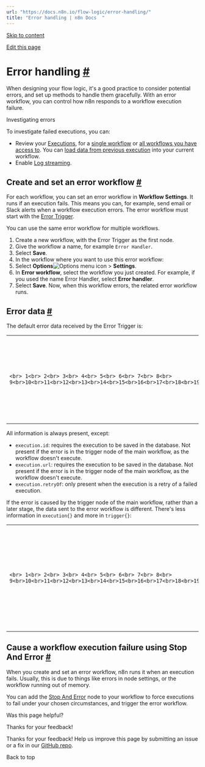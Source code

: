 ```yaml
---
url: "https://docs.n8n.io/flow-logic/error-handling/"
title: "Error handling | n8n Docs  "
---
```


[Skip to content](https://docs.n8n.io/flow-logic/error-handling/#error-handling)

[Edit this page](https://github.com/n8n-io/n8n-docs/edit/main/docs/flow-logic/error-handling.md "Edit this page")

# Error handling [\#](https://docs.n8n.io/flow-logic/error-handling/\#error-handling "Permanent link")

When designing your flow logic, it's a good practice to consider potential errors, and set up methods to handle them gracefully. With an error workflow, you can control how n8n responds to a workflow execution failure.

Investigating errors

To investigate failed executions, you can:

- Review your [Executions](https://docs.n8n.io/workflows/executions/), for a [single workflow](https://docs.n8n.io/workflows/executions/single-workflow-executions/) or [all workflows you have access to](https://docs.n8n.io/workflows/executions/all-executions/). You can [load data from previous execution](https://docs.n8n.io/workflows/executions/debug/) into your current workflow.
- Enable [Log streaming](https://docs.n8n.io/log-streaming/).

## Create and set an error workflow [\#](https://docs.n8n.io/flow-logic/error-handling/\#create-and-set-an-error-workflow "Permanent link")

For each workflow, you can set an error workflow in **Workflow Settings**. It runs if an execution fails. This means you can, for example, send email or Slack alerts when a workflow execution errors. The error workflow must start with the [Error Trigger](https://docs.n8n.io/integrations/builtin/core-nodes/n8n-nodes-base.errortrigger/).

You can use the same error workflow for multiple workflows.

1. Create a new workflow, with the Error Trigger as the first node.
2. Give the workflow a name, for example `Error Handler`.
3. Select **Save**.
4. In the workflow where you want to use this error workflow:
1. Select **Options**![Options menu icon](https://docs.n8n.io/_images/common-icons/three-dot-options-menu.png) \> **Settings**.
2. In **Error workflow**, select the workflow you just created. For example, if you used the name Error Handler, select **Error handler**.
3. Select **Save**.
      Now, when this workflow errors, the related error workflow runs.

## Error data [\#](https://docs.n8n.io/flow-logic/error-handling/\#error-data "Permanent link")

The default error data received by the Error Trigger is:

|     |     |
| --- | --- |
| ```<br> 1<br> 2<br> 3<br> 4<br> 5<br> 6<br> 7<br> 8<br> 9<br>10<br>11<br>12<br>13<br>14<br>15<br>16<br>17<br>18<br>19<br>``` | ```<br>[<br>	{<br>		"execution": {<br>			"id": "231",<br>			"url": "https://n8n.example.com/execution/231",<br>			"retryOf": "34",<br>			"error": {<br>				"message": "Example Error Message",<br>				"stack": "Stacktrace"<br>			},<br>			"lastNodeExecuted": "Node With Error",<br>			"mode": "manual"<br>		},<br>		"workflow": {<br>			"id": "1",<br>			"name": "Example Workflow"<br>		}<br>	}<br>]<br>``` |

All information is always present, except:

- `execution.id`: requires the execution to be saved in the database. Not present if the error is in the trigger node of the main workflow, as the workflow doesn't execute.
- `execution.url`: requires the execution to be saved in the database. Not present if the error is in the trigger node of the main workflow, as the workflow doesn't execute.
- `execution.retryOf`: only present when the execution is a retry of a failed execution.

If the error is caused by the trigger node of the main workflow, rather than a later stage, the data sent to the error workflow is different. There's less information in `execution{}` and more in `trigger{}`:

|     |     |
| --- | --- |
| ```<br> 1<br> 2<br> 3<br> 4<br> 5<br> 6<br> 7<br> 8<br> 9<br>10<br>11<br>12<br>13<br>14<br>15<br>16<br>17<br>18<br>19<br>20<br>21<br>22<br>``` | ```<br>{<br>  "trigger": {<br>    "error": {<br>      "context": {},<br>      "name": "WorkflowActivationError",<br>      "cause": {<br>        "message": "",<br>        "stack": ""<br>      },<br>      "timestamp": 1654609328787,<br>      "message": "",<br>      "node": {<br>        . . . <br>      }<br>    },<br>    "mode": "trigger"<br>  },<br>  "workflow": {<br>    "id": "",<br>    "name": ""<br>  }<br>}<br>``` |

## Cause a workflow execution failure using Stop And Error [\#](https://docs.n8n.io/flow-logic/error-handling/\#cause-a-workflow-execution-failure-using-stop-and-error "Permanent link")

When you create and set an error workflow, n8n runs it when an execution fails. Usually, this is due to things like errors in node settings, or the workflow running out of memory.

You can add the [Stop And Error](https://docs.n8n.io/integrations/builtin/core-nodes/n8n-nodes-base.stopanderror/) node to your workflow to force executions to fail under your chosen circumstances, and trigger the error workflow.

Was this page helpful?






Thanks for your feedback!






Thanks for your feedback! Help us improve this page by submitting an issue or a fix in our [GitHub repo](https://github.com/n8n-io/n8n-docs).


Back to top